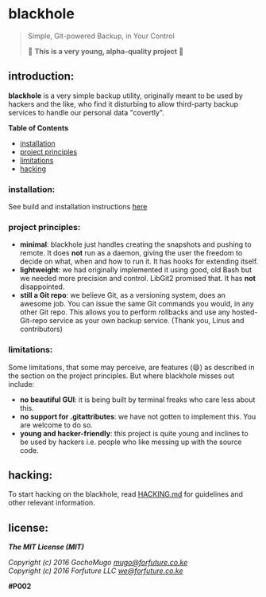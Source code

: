 # blackhole

> Simple, Git-powered Backup, in Your Control
>
> :construction: **This is a very young, alpha-quality project** :construction:


## introduction:

**blackhole** is a very simple backup utility, originally meant to
be used by hackers and the like, who find it disturbing to allow
third-party backup services to handle our personal data "covertly".

**Table of Contents**

* [installation](#installation)
* [project principles](#principles)
* [limitations](#limitations)
* [hacking](#hacking)


<a name="installation"></a>
### installation:

See build and installation instructions [here][build]

[build]:https://github.com/forfuturellc/blackhole/blob/master/docs/introduction.md#build


<a name="principles"></a>
### project principles:

* **minimal**: blackhole just handles creating the snapshots and pushing to
  remote. It does **not** run as a daemon, giving the user the freedom to
  decide on what, when and how to run it. It has hooks for extending itself.
* **lightweight**: we had originally implemented it using good, old Bash but
  we needed more precision and control. LibGit2 promised that. It has **not**
  disappointed.
* **still a Git repo**: we believe Git, as a versioning system, does an
  awesome job. You can issue the same Git commands you would, in any other
  Git repo. This allows you to perform rollbacks and use any hosted-Git-repo
  service as your own backup service. (Thank you, Linus and contributors)


<a name="limitations"></a>
### limitations:

Some limitations, that some may perceive, are features (:smile:) as described
in the section on the project principles. But where blackhole misses out
include:

* **no beautiful GUI**: it is being built by terminal freaks who care less
  about this.
* **no support for .gitattributes**: we have not gotten to implement this.
  You are welcome to do so.
* **young and hacker-friendly**: this project is quite young and inclines
  to be used by hackers i.e. people who like messing up with the source code.


<a name="hacking"></a>
## hacking:

To start hacking on the blackhole, read [HACKING.md][hacking] for
guidelines and other relevant information.

[hacking]:https://github.com/forfuturellc/blackhole/blob/master/HACKING.md


## license:

***The MIT License (MIT)***

*Copyright (c) 2016 GochoMugo <mugo@forfuture.co.ke><br>
Copyright (c) 2016 Forfuture LLC <we@forfuture.co.ke>*

**#P002**
